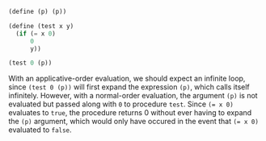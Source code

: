 ```scheme
(define (p) (p))

(define (test x y) 
  (if (= x 0) 
      0 
      y))

(test 0 (p))
```

With an applicative-order evaluation, we should expect an infinite loop, since `(test 0 (p))` will first expand the expression `(p)`, which calls itself infinitely. However, with a normal-order evaluation, the argument `(p)` is not evaluated but passed along with `0` to procedure `test`. Since `(= x 0)` evaluates to `true`, the procedure returns 0 without ever having to expand the `(p)` argument, which would only have occured in the event that `(= x 0)` evaluated to `false`.
